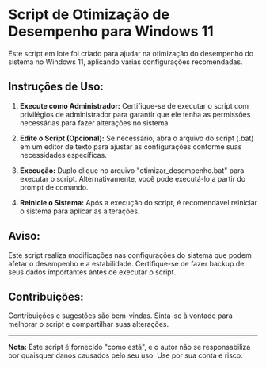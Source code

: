 # Script de Otimização de Desempenho para Windows 11

Este script em lote foi criado para ajudar na otimização do desempenho do sistema no Windows 11, aplicando várias configurações recomendadas.

## Instruções de Uso:

1. **Execute como Administrador:**
   Certifique-se de executar o script com privilégios de administrador para garantir que ele tenha as permissões necessárias para fazer alterações no sistema.

2. **Edite o Script (Opcional):**
   Se necessário, abra o arquivo do script (.bat) em um editor de texto para ajustar as configurações conforme suas necessidades específicas.

3. **Execução:**
   Duplo clique no arquivo "otimizar_desempenho.bat" para executar o script. Alternativamente, você pode executá-lo a partir do prompt de comando.

4. **Reinicie o Sistema:**
   Após a execução do script, é recomendável reiniciar o sistema para aplicar as alterações.

## Aviso:

Este script realiza modificações nas configurações do sistema que podem afetar o desempenho e a estabilidade. Certifique-se de fazer backup de seus dados importantes antes de executar o script.

## Contribuições:

Contribuições e sugestões são bem-vindas. Sinta-se à vontade para melhorar o script e compartilhar suas alterações.

---

**Nota:**
Este script é fornecido "como está", e o autor não se responsabiliza por quaisquer danos causados pelo seu uso. Use por sua conta e risco.
